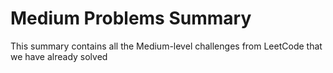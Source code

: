 # Medium Problems Summary

This summary contains all the Medium-level challenges from LeetCode that we have already solved
